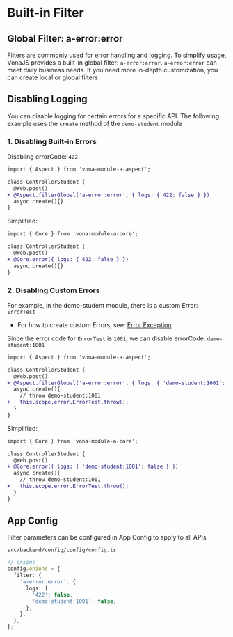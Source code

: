 # Built-in Filter

## Global Filter: a-error:error

Filters are commonly used for error handling and logging. To simplify usage, VonaJS provides a built-in global filter: `a-error:error`. `a-error:error` can meet daily business needs. If you need more in-depth customization, you can create local or global filters

## Disabling Logging

You can disable logging for certain errors for a specific API. The following example uses the `create` method of the `demo-student` module

### 1. Disabling Built-in Errors

Disabling errorCode: `422`

``` diff
import { Aspect } from 'vona-module-a-aspect';

class ControllerStudent {
  @Web.post()
+ @Aspect.filterGlobal('a-error:error', { logs: { 422: false } })
  async create(){}
}
```

Simplified:

``` diff
import { Core } from 'vona-module-a-core';

class ControllerStudent {
  @Web.post()
+ @Core.error({ logs: { 422: false } })
  async create(){}
}
```

### 2. Disabling Custom Errors

For example, in the demo-student module, there is a custom Error: `ErrorTest`

- For how to create custom Errors, see: [Error Exception](../../essentials/scope/error.md)

Since the error code for `ErrorTest` is `1001`, we can disable errorCode: `demo-student:1001`

``` diff
import { Aspect } from 'vona-module-a-aspect';

class ControllerStudent {
  @Web.post()
+ @Aspect.filterGlobal('a-error:error', { logs: { 'demo-student:1001': false } })
  async create(){
    // throw demo-student:1001
+   this.scope.error.ErrorTest.throw();
  }
}
```

Simplified:

``` diff
import { Core } from 'vona-module-a-core';

class ControllerStudent {
  @Web.post()
+ @Core.error({ logs: { 'demo-student:1001': false } })
  async create(){
    // throw demo-student:1001
+   this.scope.error.ErrorTest.throw();
  }
}
```

## App Config

Filter parameters can be configured in App Config to apply to all APIs

`src/backend/config/config/config.ts`

``` typescript
// onions
config.onions = {
  filter: {
    'a-error:error': {
      logs: {
        '422': false,
        'demo-student:1001': false,
      },
    },
  },
};
```
